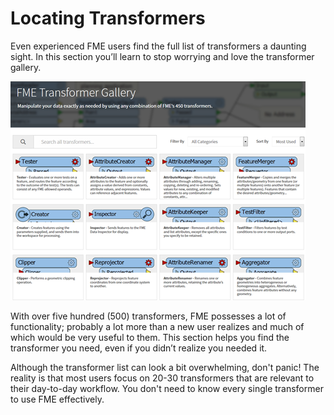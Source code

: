 # Locating Transformers #
Even experienced FME users find the full list of transformers a daunting sight. In this section you’ll learn to stop worrying and love the transformer gallery.

![](./Images/Img4.001.TransformerWebGallery.png)

With over five hundred (500) transformers, FME possesses a lot of functionality; probably a lot more than a new user realizes and much of which would be very useful to them. This section helps you find the transformer you need, even if you didn’t realize you needed it.

Although the transformer list can look a bit overwhelming, don't panic! The reality is that most users focus on 20-30 transformers that are relevant to their day-to-day workflow. You don't need to know every single transformer to use FME effectively.
